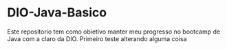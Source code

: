 # DIO-Java-Basico
Este repositorio tem como obietivo manter meu progresso no bootcamp de Java com a claro da DIO.
Primeiro teste alterando alguma coisa
